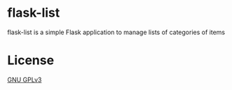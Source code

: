 # flask-list

flask-list is a simple Flask application to manage lists of categories of items

# License

[GNU GPLv3](LICENSE)
